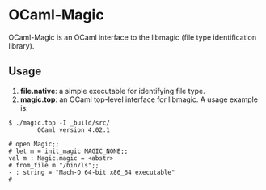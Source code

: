 OCaml-Magic
===========

OCaml-Magic is an OCaml interface to the libmagic (file type identification
library).

Usage
-----

1. **file.native**: a simple executable for identifying file type.
2. **magic.top**: an OCaml top-level interface for libmagic. A usage example is:
```
$ ./magic.top -I _build/src/
        OCaml version 4.02.1

# open Magic;;
# let m = init_magic MAGIC_NONE;;
val m : Magic.magic = <abstr>
# from_file m "/bin/ls";;
- : string = "Mach-O 64-bit x86_64 executable"
#
```
